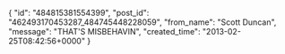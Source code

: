  {
   "id": "484815381554399",
   "post_id": "462493170453287_484745448228059",
   "from_name": "Scott Duncan",
   "message": "THAT'S MISBEHAVIN",
   "created_time": "2013-02-25T08:42:56+0000"
 }
